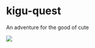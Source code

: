 kigu-quest
==========

An adventure for the good of cute

![](https://raw.github.com/pandalion/kigu-quest/master/screenshots/kiguquest-intro.png)
